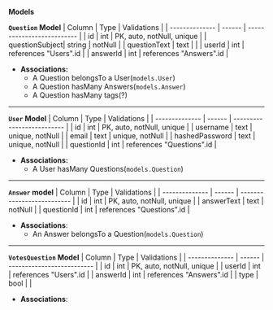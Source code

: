 **Models**

**`Question` Model**
|     Column      |  Type  |     Validations            |
| --------------  | ------ | -------------------------- |
|      id         | int    | PK, auto, notNull, unique  |
|  questionSubject| string |       notNull              | 
|  questionText   |  text  |                            |
|      userId     |  int   |  references "Users".id     |
|    answerId     |  int   |  references "Answers".id   |

- **Associations:**
  - A Question belongsTo a User(`models.User`)
  - A Question hasMany Answers(`models.Answer`)
  - A Question hasMany tags(?)
---------
**`User` Model**
|     Column      |  Type  |      Validations           |
| --------------  | ------ | -------------------------- |
|      id         |  int   |  PK, auto, notNull, unique |
|     username    |  text  |   unique, notNull          | 
|     email       |  text  |   unique, notNull          |
| hashedPassword  |  text  |   unique, notNull          |
|    questionId   |  int   | references "Questions".id  |
- **Associations:**
  - A User hasMany Questions(`models.Question`)
---------
**`Answer` model**
|     Column      |  Type  |      Validations           |
| --------------  | ------ | -------------------------- |
|      id         |  int   |  PK, auto, notNull, unique |
|   answerText    |  text  |         notNull            | 
|    questionId   |  int   | references "Questions".id  |
- **Associations**:
  - An Answer belongsTo a Question(`models.Question`)
----------
**`VotesQuestion` Model**
|     Column      |  Type  |      Validations           |
| --------------  | ------ | -------------------------- |
|      id         |  int   |  PK, auto, notNull, unique |
|      userId     |  int   | references "Users".id      |
|     answerId    |  int   | references "Answers".id    | 
|      type       |  bool  |                            |
- **Associations**:
